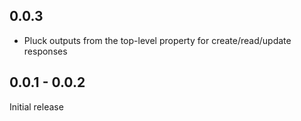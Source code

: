 ## 0.0.3

- Pluck outputs from the top-level property for create/read/update responses

## 0.0.1 - 0.0.2

Initial release
